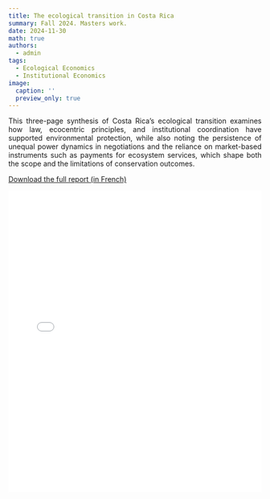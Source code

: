 ```yaml
---
title: The ecological transition in Costa Rica
summary: Fall 2024. Masters work.
date: 2024-11-30
math: true
authors:
  - admin
tags:
  - Ecological Economics
  - Institutional Economics
image:
  caption: ''
  preview_only: true
---
```


<p align="justify">
This three-page synthesis of Costa Rica’s ecological transition examines how law, ecocentric principles, and institutional coordination have supported environmental protection, while also noting the persistence of unequal power dynamics in negotiations and the reliance on market-based instruments such as payments for ecosystem services, which shape both the scope and the limitations of conservation outcomes.
</p>

[Download the full report (in French)](/documents/DA_COSTA-synthèse.pdf)

<iframe src="/documents/DA_COSTA-synthèse.pdf" width="100%" height="600px" style="border: none;">
    This browser does not support PDFs. Please download the PDF to view it: <a href="/documents/DA_COSTA-synthèse.pdf">Download PDF</a>.
</iframe>